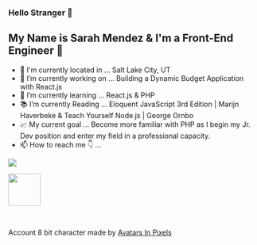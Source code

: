 ### Hello Stranger 👋
## My Name is Sarah Mendez & I'm a Front-End Engineer 💫

- 📍 I'm currently located in ... Salt Lake City, UT
- 🔭 I’m currently working on ... Building a Dynamic Budget Application with React.js
- 🌱 I’m currently learning ... React.js & PHP
- 📚 I’m currently Reading ... Eloquent JavaScript 3rd Edition | Marijn Haverbeke & Teach Yourself Node.js | George Ornbo
- 📈 My current goal ... Become more familiar with PHP as I begin my Jr. Dev position and enter my field in a professional capacity.
- 📫 How to reach me 👇 ...

<a href="https://www.linkedin.com/in/srhmendez/" target="_blank"><img src="	https://img.shields.io/badge/LinkedIn-0077B5?style=for-the-badge&logo=linkedin&logoColor=white"> </a>
  
<a href="mailto:srhmendez@gmail.com"><img class="emailIcon" height=65px width=65px src="https://img.shields.io/badge/Gmail-D14836?style=for-the-badge&logo=gmail&logoColor=white"></a>






<br>

<sub><sup><div id="credit"><p>Account 8 bit character made by <a href="http://www.avatarsinpixels.com/minipix/clothing/Body" title="Avatars In Pixels">Avatars In Pixels</a></div></sup></sub>

